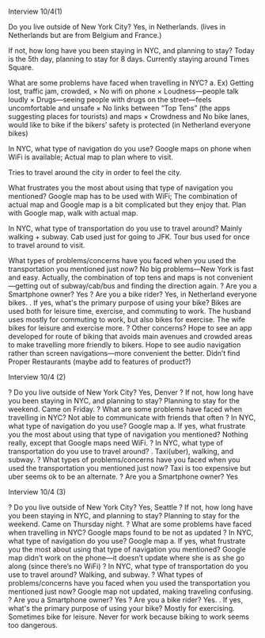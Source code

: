 Interview 10/4(1)

Do you live outside of New York City? Yes, in Netherlands. (lives in Netherlands but are from Belgium and France.)

If not, how long have you been staying in NYC, and planning to stay? Today is the 5th day, planning to stay for 8 days. Currently staying around Times Square.
	
What are some problems have faced when travelling in NYC?
a.	Ex) Getting lost, traffic jam, crowded, 
×  No wifi on phone
×  Loudness—people talk loudly
×  Drugs—seeing people with drugs on the street—feels uncomfortable and unsafe
×  No links between “Top Tens” (the apps suggesting places for tourists) and maps
×  Crowdness and No bike lanes, would like to bike if the bikers’ safety is protected (in Netherland everyone bikes)

In NYC, what type of navigation do you use?
Google maps on phone when WiFi is available;
Actual map to plan where to visit.

Tries to travel around the city in order to feel the city.
 
What frustrates you the most about using that type of navigation you mentioned?
Google map has to be used with WiFi;
The combination of actual map and Google map is a bit complicated but they enjoy that.
Plan with Google map, walk with actual map.

In NYC, what type of transportation do you use to travel around?
Mainly walking + subway. Cab used just for going to JFK. Tour bus used for once to travel around to visit.

What types of problems/concerns have you faced when you used the transportation you mentioned just now? 
No big problems—New York is fast and easy.
Actually, the combination of top tens and maps is not convenient—getting out of subway/cab/bus and finding the direction again.
?	Are you a Smartphone owner?
Yes
?	Are you a bike rider?
Yes, in Netherland everyone bikes.
 .	If yes, what's the primary purpose of using your bike?
Bikes are used both for leisure time, exercise, and commuting to work. The husband uses mostly for commuting to work, but also bikes for exercise. The wife bikes for leisure and exercise more.
?		Other concerns?
Hope to see an app developed for route of biking that avoids main avenues and crowded areas to make travelling more friendly to bikers.
Hope to see audio navigation rather than screen navigations—more convenient the better.
Didn’t find Proper Restaurants (maybe add to features of product?)






Interview 10/4 (2)

?	Do you live outside of New York City? 
Yes, Denver
?	If not, how long have you been staying in NYC, and planning to stay?
Planning to stay for the weekend. Came on Friday.
?	What are some problems have faced when travelling in NYC?
Not able to communicate with friends that often
?	In NYC, what type of navigation do you use?
Google map
a.	If yes, what frustrate you the most about using that type of navigation you mentioned?
Nothing really, except that Google maps need WiFi.
?	In NYC, what type of transportation do you use to travel around?
 .	Taxi(uber), walking, and subway.
?	What types of problems/concerns have you faced when you used the transportation you mentioned just now? 
Taxi is too expensive but uber seems ok to be an alternate.
?	Are you a Smartphone owner?
Yes



Interview 10/4 (3)

?	Do you live outside of New York City? 
Yes, Seattle
?	If not, how long have you been staying in NYC, and planning to stay?
Planning to stay for the weekend. Came on Thursday night.
?	What are some problems have faced when travelling in NYC?
Google maps found to be not as updated
?	In NYC, what type of navigation do you use?
Google map
a.	If yes, what frustrate you the most about using that type of navigation you mentioned?
Google map didn’t work on the phone—it doesn’t update where she is as she go along (since there’s no WiFi)
?	In NYC, what type of transportation do you use to travel around?
Walking, and subway.
?	What types of problems/concerns have you faced when you used the transportation you mentioned just now? 
Google map not updated, making traveling confusing.
?	Are you a Smartphone owner?
Yes
?	Are you a bike rider?
Yes.
 .	If yes, what's the primary purpose of using your bike?
Mostly for exercising. Sometimes bike for leisure. Never for work because biking to work seems too dangerous.




